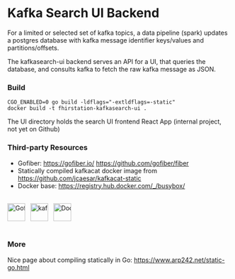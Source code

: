 # Kafka Search UI Backend

For a limited or selected set of kafka topics, a data pipeline (spark) updates a postgres database with kafka message identifier
keys/values and partitions/offsets.

The kafkasearch-ui backend serves an API for a UI, that queries the database, and consults kafka to fetch the raw kafka message as JSON.

### Build

```
CGO_ENABLED=0 go build -ldflags="-extldflags=-static"
docker build -t fhirstation-kafkasearch-ui .
```

The UI directory holds the search UI frontend React App (internal project, not yet on Github)

### Third-party Resources
                                                                                                                   
* Gofiber: https://gofiber.io/ https://github.com/gofiber/fiber
* Statically compiled kafkacat docker image from https://github.com/jcaesar/kafkacat-static
* Docker base: https://registry.hub.docker.com/_/busybox/

<br />
<div style="white-space:nowrap">
  <img src="https://gofiber.io/assets/images/logo.svg" height="40px" alt="Gofiber"> &nbsp;
  <img src="https://raw.githubusercontent.com/edenhill/kcat/master/resources/kcat_small.png" height="40px" alt="kafkacat"> &nbsp;
  <img src="https://upload.wikimedia.org/wikipedia/commons/4/4e/Docker_%28container_engine%29_logo.svg" height="40px" alt="Docker">
</div>
<br />

### More

Nice page about compiling statically in Go: https://www.arp242.net/static-go.html
